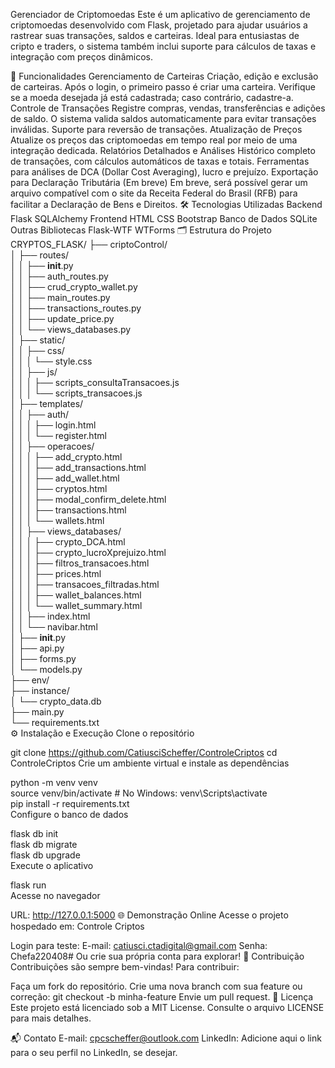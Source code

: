 Gerenciador de Criptomoedas
Este é um aplicativo de gerenciamento de criptomoedas desenvolvido com Flask, projetado para ajudar usuários a rastrear suas transações, saldos e carteiras. Ideal para entusiastas de cripto e traders, o sistema também inclui suporte para cálculos de taxas e integração com preços dinâmicos.

🚀 Funcionalidades
Gerenciamento de Carteiras
Criação, edição e exclusão de carteiras.
Após o login, o primeiro passo é criar uma carteira.
Verifique se a moeda desejada já está cadastrada; caso contrário, cadastre-a.
Controle de Transações
Registre compras, vendas, transferências e adições de saldo.
O sistema valida saldos automaticamente para evitar transações inválidas.
Suporte para reversão de transações.
Atualização de Preços
Atualize os preços das criptomoedas em tempo real por meio de uma integração dedicada.
Relatórios Detalhados e Análises
Histórico completo de transações, com cálculos automáticos de taxas e totais.
Ferramentas para análises de DCA (Dollar Cost Averaging), lucro e prejuízo.
Exportação para Declaração Tributária (Em breve)
Em breve, será possível gerar um arquivo compatível com o site da Receita Federal do Brasil (RFB) para facilitar a Declaração de Bens e Direitos.
🛠️ Tecnologias Utilizadas
Backend
Flask
SQLAlchemy
Frontend
HTML
CSS
Bootstrap
Banco de Dados
SQLite
Outras Bibliotecas
Flask-WTF
WTForms
🗂️ Estrutura do Projeto
CRYPTOS_FLASK/
├── criptoControl/  
│   ├── routes/  
│   │   ├── __init__.py  
│   │   ├── auth_routes.py  
│   │   ├── crud_crypto_wallet.py  
│   │   ├── main_routes.py  
│   │   ├── transactions_routes.py  
│   │   ├── update_price.py  
│   │   └── views_databases.py  
│   ├── static/  
│   │   ├── css/  
│   │   │   └── style.css  
│   │   ├── js/  
│   │   │   ├── scripts_consultaTransacoes.js  
│   │   │   └── scripts_transacoes.js  
│   ├── templates/  
│   │   ├── auth/  
│   │   │   ├── login.html  
│   │   │   └── register.html  
│   │   ├── operacoes/  
│   │   │   ├── add_crypto.html  
│   │   │   ├── add_transactions.html  
│   │   │   ├── add_wallet.html  
│   │   │   ├── cryptos.html  
│   │   │   ├── modal_confirm_delete.html  
│   │   │   ├── transactions.html  
│   │   │   └── wallets.html  
│   │   ├── views_databases/  
│   │   │   ├── crypto_DCA.html  
│   │   │   ├── crypto_lucroXprejuizo.html  
│   │   │   ├── filtros_transacoes.html  
│   │   │   ├── prices.html  
│   │   │   ├── transacoes_filtradas.html  
│   │   │   ├── wallet_balances.html  
│   │   │   └── wallet_summary.html  
│   │   ├── index.html  
│   │   └── navibar.html  
│   ├── __init__.py  
│   ├── api.py  
│   ├── forms.py  
│   └── models.py  
├── env/  
├── instance/  
│   └── crypto_data.db  
├── main.py  
└── requirements.txt  
⚙️ Instalação e Execução
Clone o repositório

git clone https://github.com/CatiusciScheffer/ControleCriptos
cd ControleCriptos
Crie um ambiente virtual e instale as dependências

python -m venv venv  
source venv/bin/activate  # No Windows: venv\Scripts\activate  
pip install -r requirements.txt  
Configure o banco de dados

flask db init  
flask db migrate  
flask db upgrade  
Execute o aplicativo

flask run  
Acesse no navegador

URL: http://127.0.0.1:5000
🌐 Demonstração Online
Acesse o projeto hospedado em:
Controle Criptos

Login para teste:
E-mail: catiusci.ctadigital@gmail.com
Senha: Chefa220408#
Ou crie sua própria conta para explorar!
📝 Contribuição
Contribuições são sempre bem-vindas! Para contribuir:

Faça um fork do repositório.
Crie uma nova branch com sua feature ou correção:
git checkout -b minha-feature
Envie um pull request.
📜 Licença
Este projeto está licenciado sob a MIT License. Consulte o arquivo LICENSE para mais detalhes.

📬 Contato
E-mail: cpcscheffer@outlook.com
LinkedIn: Adicione aqui o link para o seu perfil no LinkedIn, se desejar.

